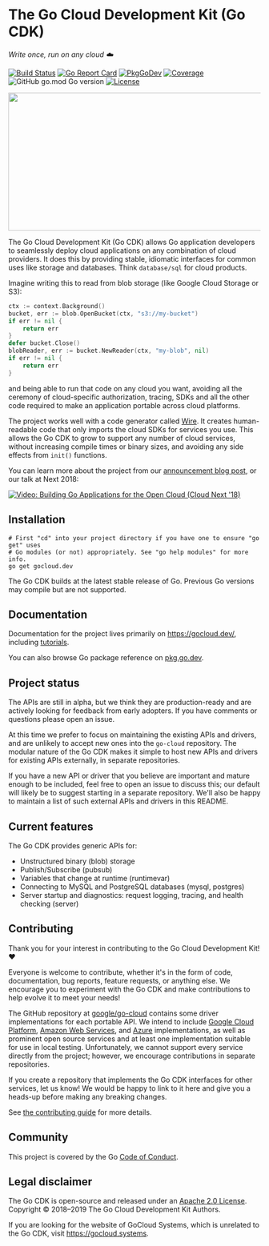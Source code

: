 # The Go Cloud Development Kit (Go CDK)

_Write once, run on any cloud ☁️_

[![Build Status](https://github.com/google/go-cloud/actions/workflows/tests.yml/badge.svg?branch=master)](https://github.com/google/go-cloud/actions)
[![Go Report Card](https://goreportcard.com/badge/github.com/google/go-cloud)](https://goreportcard.com/report/github.com/google/go-cloud)
[![PkgGoDev](https://pkg.go.dev/badge/mod/gocloud.dev)][PkgGoDev]
[![Coverage](https://codecov.io/gh/google/go-cloud/branch/master/graph/badge.svg)](https://codecov.io/gh/google/go-cloud)
![GitHub go.mod Go version](https://img.shields.io/github/go-mod/go-version/google/go-cloud)
[![License](https://img.shields.io/badge/License-Apache_2.0-blue.svg)](https://opensource.org/licenses/Apache-2.0)

<p align="center">
  <img width="509" height="276" src="internal/website/static/go-cdk-logo-gopherblue.png" alt="">
</p>

The Go Cloud Development Kit (Go CDK) allows Go application developers to
seamlessly deploy cloud applications on any combination of cloud providers. It
does this by providing stable, idiomatic interfaces for common uses like storage
and databases. Think `database/sql` for cloud products.

Imagine writing this to read from blob storage (like Google Cloud Storage or
S3):

```go
ctx := context.Background()
bucket, err := blob.OpenBucket(ctx, "s3://my-bucket")
if err != nil {
    return err
}
defer bucket.Close()
blobReader, err := bucket.NewReader(ctx, "my-blob", nil)
if err != nil {
    return err
}
```

and being able to run that code on any cloud you want, avoiding all the ceremony
of cloud-specific authorization, tracing, SDKs and all the other code required
to make an application portable across cloud platforms.

The project works well with a code generator called
[Wire](https://github.com/google/wire/blob/master/README.md). It creates
human-readable code that only imports the cloud SDKs for services you use. This
allows the Go CDK to grow to support any number of cloud services, without
increasing compile times or binary sizes, and avoiding any side effects from
`init()` functions.

You can learn more about the project from our [announcement blog post][], or our
talk at Next 2018:

[![Video: Building Go Applications for the Open Cloud (Cloud Next '18)](https://img.youtube.com/vi/_2ZwhvIkgek/0.jpg)][video]

[announcement blog post]: https://blog.golang.org/go-cloud
[PkgGoDev]: https://pkg.go.dev/mod/gocloud.dev
[travis]: https://travis-ci.com/google/go-cloud
[video]: https://www.youtube.com/watch?v=_2ZwhvIkgek

## Installation

```shell
# First "cd" into your project directory if you have one to ensure "go get" uses
# Go modules (or not) appropriately. See "go help modules" for more info.
go get gocloud.dev
```

The Go CDK builds at the latest stable release of Go. Previous Go versions may
compile but are not supported.

## Documentation

Documentation for the project lives primarily on https://gocloud.dev/, including
[tutorials][].

You can also browse Go package reference on [pkg.go.dev][PkgGoDev].

[tutorials]: https://gocloud.dev/tutorials/

## Project status

The APIs are still in alpha, but we think they are production-ready and are
actively looking for feedback from early adopters. If you have comments or
questions please open an issue.

At this time we prefer to focus on maintaining the existing APIs and drivers,
and are unlikely to accept new ones into the `go-cloud` repository. The modular
nature of the Go CDK makes it simple to host new APIs and drivers for existing
APIs externally, in separate repositories.

If you have a new API or driver that you believe are important and mature enough
to be included, feel free to open an issue to discuss this; our default will
likely be to suggest starting in a separate repository. We'll also be happy
to maintain a list of such external APIs and drivers in this README.

## Current features

The Go CDK provides generic APIs for:

*   Unstructured binary (blob) storage
*   Publish/Subscribe (pubsub)
*   Variables that change at runtime (runtimevar)
*   Connecting to MySQL and PostgreSQL databases (mysql, postgres)
*   Server startup and diagnostics: request logging, tracing, and health
    checking (server)

## Contributing

Thank you for your interest in contributing to the Go Cloud Development
Kit! :heart:

Everyone is welcome to contribute, whether it's in the form of code,
documentation, bug reports, feature requests, or anything else. We encourage you
to experiment with the Go CDK and make contributions to help evolve it to meet
your needs!

The GitHub repository at [google/go-cloud][go-cloud] contains some driver
implementations for each portable API. We intend to include
[Google Cloud Platform][gcp], [Amazon Web Services][aws], and [Azure][azure]
implementations, as well as prominent open source services and at least one
implementation suitable for use in local testing. Unfortunately, we cannot
support every service directly from the project; however, we encourage
contributions in separate repositories.

If you create a repository that implements the Go CDK interfaces for other
services, let us know! We would be happy to link to it here and give you a
heads-up before making any breaking changes.

See [the contributing guide](./CONTRIBUTING.md) for more details.

[go-cloud]: https://github.com/google/go-cloud
[gcp]: http://cloud.google.com
[aws]: http://aws.amazon.com
[azure]: https://azure.microsoft.com/

## Community

This project is covered by the Go [Code of Conduct][].

[Code of Conduct]: ./CODE_OF_CONDUCT.md

## Legal disclaimer

The Go CDK is open-source and released under an [Apache 2.0
License](https://github.com/google/go-cloud/blob/master/LICENSE). Copyright ©
2018–2019 The Go Cloud Development Kit Authors.

If you are looking for the website of GoCloud Systems, which is unrelated to the
Go CDK, visit https://gocloud.systems.
